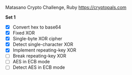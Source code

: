 Matasano Crypto Challenge, Ruby
https://cryptopals.com

**Set 1**
- [x] Convert hex to base64
- [x] Fixed XOR
- [x] Single-byte XOR cipher
- [x] Detect single-character XOR
- [x] Implement repeating-key XOR
- [ ] Break repeating-key XOR
- [ ] AES in ECB mode
- [ ] Detect AES in ECB mode
